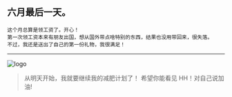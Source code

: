 ## 六月最后一天。
	这个月总算是领工资了。开心！
	第一次领工资本来有朋友出国，想从国外带点啥特别的东西，结果也没用带回来，很失落。
	不过，我还是送出了自己的第一份礼物，我很满足！
****
![logo](http://p4.gexing.com/G1/M00/71/8B/rBACE1IJsTSzqfcXAAgd3m7NHB8387.jpg)

> 从明天开始，我就要继续我的减肥计划了！ 希望你能看见 HH！对自己说加油!
